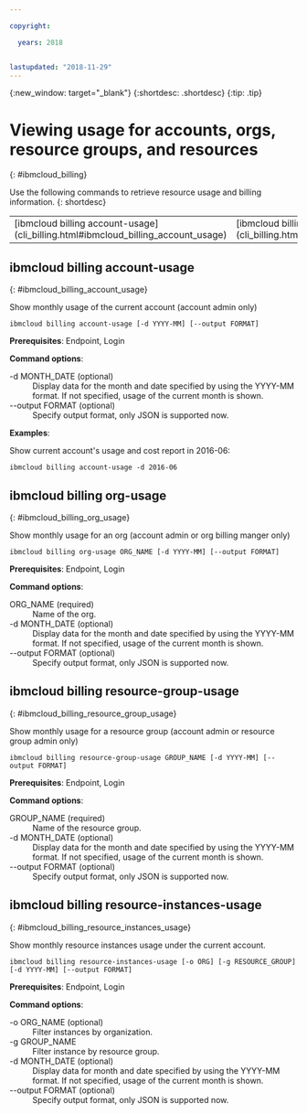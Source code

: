 ```yaml
---

copyright:

  years: 2018


lastupdated: "2018-11-29"
---
```


{:new_window: target="_blank"}
{:shortdesc: .shortdesc}
{:tip: .tip}

# Viewing usage for accounts, orgs, resource groups, and resources 
{: #ibmcloud_billing}

Use the following commands to retrieve resource usage and billing information.
{: shortdesc}

<table summary="ibmcloud commands that you can use to manage {{site.data.keyword.Bluemix_notm}} billing and usage.">
 <thead>
 </thead>
 <tbody>
<tr>
  <td>[ibmcloud billing account-usage](cli_billing.html#ibmcloud_billing_account_usage)</td>
  <td>[ibmcloud billing org-usage](cli_billing.html#ibmcloud_billing_org_usage)</td>
  <td>[ibmcloud billing resource-group-usage](cli_billing.html#ibmcloud_billing_resource_group_usage)</td>
  <td>[ibmcloud billing resource-instances-usage](cli_billing.html#ibmcloud_billing_resource_instances_usage)</td>
 </tr>
 </tbody>
 </table>
 
 
 ## ibmcloud billing account-usage
{: #ibmcloud_billing_account_usage}

Show monthly usage of the current account (account admin only)

```
ibmcloud billing account-usage [-d YYYY-MM] [--output FORMAT]
```

<strong>Prerequisites</strong>:  Endpoint, Login

<strong>Command options</strong>:

<dl>
  <dt>-d MONTH_DATE (optional)</dt>
  <dd>Display data for the month and date specified by using the YYYY-MM format. If not specified, usage of the current month is shown.</dd>
  <dt>--output FORMAT (optional)</dt>
  <dd>Specify output format, only JSON is supported now.</dd>
</dl>

<strong>Examples</strong>:

Show current account's usage and cost report in 2016-06:

```
ibmcloud billing account-usage -d 2016-06
```

## ibmcloud billing org-usage
{: #ibmcloud_billing_org_usage}

Show monthly usage for an org (account admin or org billing manger only)

```
ibmcloud billing org-usage ORG_NAME [-d YYYY-MM] [--output FORMAT]
```

<strong>Prerequisites</strong>:  Endpoint, Login

<strong>Command options</strong>:

<dl>
  <dt>ORG_NAME (required)</dt>
  <dd>Name of the org.</dd>
  <dt>-d MONTH_DATE (optional)</dt>
  <dd>Display data for the month and date specified by using the YYYY-MM format. If not specified, usage of the current month is shown.</dd>
  <dt>--output FORMAT (optional)</dt>
  <dd>Specify output format, only JSON is supported now.</dd>
</dl>

## ibmcloud billing resource-group-usage
{: #ibmcloud_billing_resource_group_usage}

Show monthly usage for a resource group (account admin or resource group admin only)

```
ibmcloud billing resource-group-usage GROUP_NAME [-d YYYY-MM] [--output FORMAT]
```

<strong>Prerequisites</strong>:  Endpoint, Login

<strong>Command options</strong>:

<dl>
  <dt>GROUP_NAME (required)</dt>
  <dd>Name of the resource group.</dd>
  <dt>-d MONTH_DATE (optional)</dt>
  <dd>Display data for the month and date specified by using the YYYY-MM format. If not specified, usage of the current month is shown.</dd>
  <dt>--output FORMAT (optional)</dt>
  <dd>Specify output format, only JSON is supported now.</dd>
</dl>

## ibmcloud billing resource-instances-usage
{: #ibmcloud_billing_resource_instances_usage}

Show monthly resource instances usage under the current account.

```
ibmcloud billing resource-instances-usage [-o ORG] [-g RESOURCE_GROUP] [-d YYYY-MM] [--output FORMAT]
```

<strong>Prerequisites</strong>:  Endpoint, Login

<strong>Command options</strong>:

<dl>
  <dt>-o ORG_NAME (optional)</dt>
  <dd>Filter instances by organization.</dd>
  <dt>-g GROUP_NAME</dt>
  <dd>Filter instance by resource group.</dd>
  <dt>-d MONTH_DATE (optional)</dt>
  <dd>Display data for month and date specified by using the YYYY-MM format. If not specified, usage of the current month is shown.</dd>
  <dt>--output FORMAT (optional)</dt>
  <dd>Specify output format, only JSON is supported now.</dd>
</dl>
